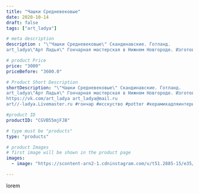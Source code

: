 ```yaml
---
title: "Чашки Средневековые"
date: 2020-10-14
draft: false
tags: ["art_ladya"]

# meta description
description : "\"Чашки Средневековые\" Скандинавские. Готланд. 
art_ladya\"Арт Ладья\" Гончарная мастерская в Нижнем Новгороде. Изготовление керамики и мастер//-классы по обуч"

# product Price
price: "3000"
priceBefore: "3600.0"

# Product Short Description
shortDescription: "\"Чашки Средневековые\" Скандинавские. Готланд. 
art_ladya\"Арт Ладья\" Гончарная мастерская в Нижнем Новгороде. Изготовление керамики и мастер//-классы по обучению. 
https://vk.com/art_ladya art_ladya@mail.ru 
art//-ladya.Livemaster.ru #гончар #исскуство #potter #керамикадляинтерьера #керамикаручнаяработа #гончарнаямастерская #керамиканазаказ #handmade #посудаизглины #керамика #гончарнаяпосуда #средневековаяпосуда #эксклюзивнаякерамика #dishes #decor #ceramicar #mug #claygoods #tankard #earthenware #ceramic #design #кружка #magic #restaurant #ceramicart #магия #pint #clay #авторскаякерамика"

#product ID
productID: "CGVB55mjFJB"

# type must be "products"
type: "products"

# product Images
# first image will be shown in the product page
images:
  - image: "https://scontent-arn2-1.cdninstagram.com/v/t51.2885-15/e35/121218912_339511423789282_3411168987442963416_n.jpg?tp=1&_nc_ht=scontent-arn2-1.cdninstagram.com&_nc_cat=110&_nc_ohc=Yz_V4-iH6tAAX9F5P_l&ccb=7-4&oh=34941ef7b9b0b9c7bfb4eddd60725f6d&oe=60828A5E&_nc_sid=86f79a&ig_cache_key=MjQxOTg0ODc1MTY4ODIwODk2MQ%3D%3D.2-ccb7-4"

---
```

lorem
